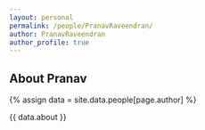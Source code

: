 ```yaml
---
layout: personal
permalink: /people/PranavRaveendran/
author: PranavRaveendran
author_profile: true
---
```

## About Pranav
{% assign data = site.data.people[page.author] %}
<div style="text-align: justify">{{ data.about }}</div>
